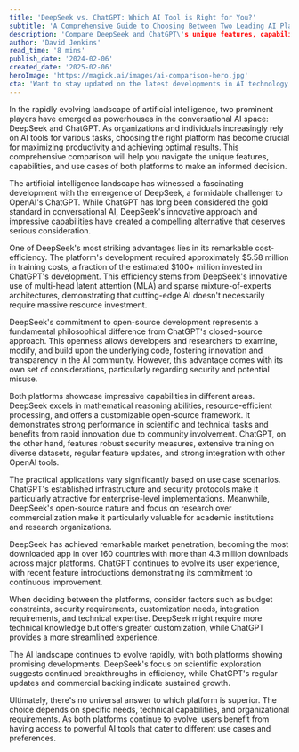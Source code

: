 ```yaml
---
title: 'DeepSeek vs. ChatGPT: Which AI Tool is Right for You?'
subtitle: 'A Comprehensive Guide to Choosing Between Two Leading AI Platforms'
description: 'Compare DeepSeek and ChatGPT\'s unique features, capabilities, and use cases to make an informed decision for your AI needs. Explore cost-efficiency, security, customization options, and real-world applications of these leading AI platforms.'
author: 'David Jenkins'
read_time: '8 mins'
publish_date: '2024-02-06'
created_date: '2025-02-06'
heroImage: 'https://magick.ai/images/ai-comparison-hero.jpg'
cta: 'Want to stay updated on the latest developments in AI technology and get expert insights? Follow us on LinkedIn for regular updates and in-depth analysis of the evolving AI landscape.'
---
```


In the rapidly evolving landscape of artificial intelligence, two prominent players have emerged as powerhouses in the conversational AI space: DeepSeek and ChatGPT. As organizations and individuals increasingly rely on AI tools for various tasks, choosing the right platform has become crucial for maximizing productivity and achieving optimal results. This comprehensive comparison will help you navigate the unique features, capabilities, and use cases of both platforms to make an informed decision.

The artificial intelligence landscape has witnessed a fascinating development with the emergence of DeepSeek, a formidable challenger to OpenAI's ChatGPT. While ChatGPT has long been considered the gold standard in conversational AI, DeepSeek's innovative approach and impressive capabilities have created a compelling alternative that deserves serious consideration.

One of DeepSeek's most striking advantages lies in its remarkable cost-efficiency. The platform's development required approximately $5.58 million in training costs, a fraction of the estimated $100+ million invested in ChatGPT's development. This efficiency stems from DeepSeek's innovative use of multi-head latent attention (MLA) and sparse mixture-of-experts architectures, demonstrating that cutting-edge AI doesn't necessarily require massive resource investment.

DeepSeek's commitment to open-source development represents a fundamental philosophical difference from ChatGPT's closed-source approach. This openness allows developers and researchers to examine, modify, and build upon the underlying code, fostering innovation and transparency in the AI community. However, this advantage comes with its own set of considerations, particularly regarding security and potential misuse.

Both platforms showcase impressive capabilities in different areas. DeepSeek excels in mathematical reasoning abilities, resource-efficient processing, and offers a customizable open-source framework. It demonstrates strong performance in scientific and technical tasks and benefits from rapid innovation due to community involvement. ChatGPT, on the other hand, features robust security measures, extensive training on diverse datasets, regular feature updates, and strong integration with other OpenAI tools.

The practical applications vary significantly based on use case scenarios. ChatGPT's established infrastructure and security protocols make it particularly attractive for enterprise-level implementations. Meanwhile, DeepSeek's open-source nature and focus on research over commercialization make it particularly valuable for academic institutions and research organizations.

DeepSeek has achieved remarkable market penetration, becoming the most downloaded app in over 160 countries with more than 4.3 million downloads across major platforms. ChatGPT continues to evolve its user experience, with recent feature introductions demonstrating its commitment to continuous improvement.

When deciding between the platforms, consider factors such as budget constraints, security requirements, customization needs, integration requirements, and technical expertise. DeepSeek might require more technical knowledge but offers greater customization, while ChatGPT provides a more streamlined experience.

The AI landscape continues to evolve rapidly, with both platforms showing promising developments. DeepSeek's focus on scientific exploration suggests continued breakthroughs in efficiency, while ChatGPT's regular updates and commercial backing indicate sustained growth.

Ultimately, there's no universal answer to which platform is superior. The choice depends on specific needs, technical capabilities, and organizational requirements. As both platforms continue to evolve, users benefit from having access to powerful AI tools that cater to different use cases and preferences.